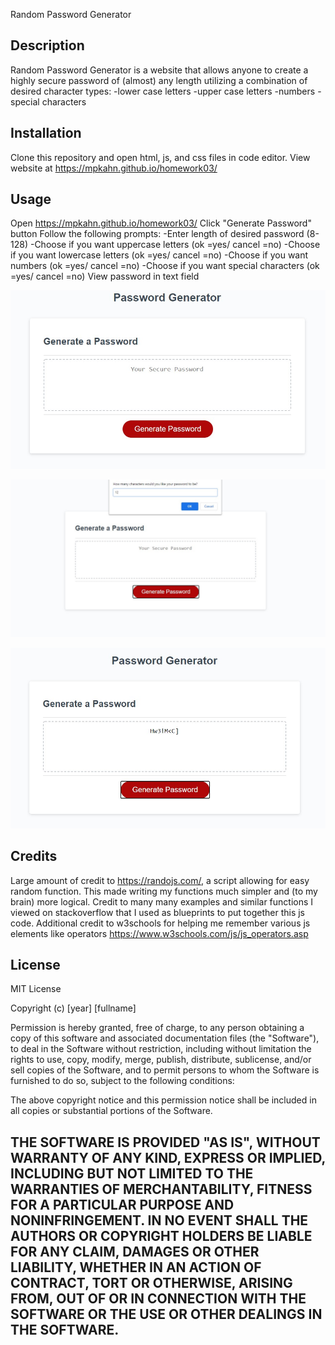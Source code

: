 Random Password Generator

## Description 

Random Password Generator is a website that allows anyone to create a highly secure password of (almost) any length utilizing a combination of desired character types: 
-lower case letters
-upper case letters
-numbers
-special characters


## Installation

Clone this repository and open html, js, and css files in code editor. 
View website at https://mpkahn.github.io/homework03/ 

## Usage 

Open https://mpkahn.github.io/homework03/ 
Click "Generate Password" button
Follow the following prompts:
-Enter length of desired password (8-128)
-Choose if you want uppercase letters (ok =yes/ cancel =no)
-Choose if you want lowercase letters (ok =yes/ cancel =no)
-Choose if you want numbers (ok =yes/ cancel =no)
-Choose if you want special characters (ok =yes/ cancel =no)
View password in text field




![Website blank](assets/images/webpage_blank.jpg)



![prompt example](assets/images/webpage_prompt.jpg)



![result example](assets/images/webpage_password.jpg)


## Credits

Large amount of credit to https://randojs.com/, a script allowing for easy random function. This made writing my functions much simpler and (to my brain) more logical.
Credit to many many examples and similar functions I viewed on stackoverflow that I used as blueprints to put together this js code.
Additional credit to w3schools for helping me remember various js elements like operators https://www.w3schools.com/js/js_operators.asp

## License

MIT License

Copyright (c) [year] [fullname]

Permission is hereby granted, free of charge, to any person obtaining a copy
of this software and associated documentation files (the "Software"), to deal
in the Software without restriction, including without limitation the rights
to use, copy, modify, merge, publish, distribute, sublicense, and/or sell
copies of the Software, and to permit persons to whom the Software is
furnished to do so, subject to the following conditions:

The above copyright notice and this permission notice shall be included in all
copies or substantial portions of the Software.

THE SOFTWARE IS PROVIDED "AS IS", WITHOUT WARRANTY OF ANY KIND, EXPRESS OR
IMPLIED, INCLUDING BUT NOT LIMITED TO THE WARRANTIES OF MERCHANTABILITY,
FITNESS FOR A PARTICULAR PURPOSE AND NONINFRINGEMENT. IN NO EVENT SHALL THE
AUTHORS OR COPYRIGHT HOLDERS BE LIABLE FOR ANY CLAIM, DAMAGES OR OTHER
LIABILITY, WHETHER IN AN ACTION OF CONTRACT, TORT OR OTHERWISE, ARISING FROM,
OUT OF OR IN CONNECTION WITH THE SOFTWARE OR THE USE OR OTHER DEALINGS IN THE
SOFTWARE.
---

